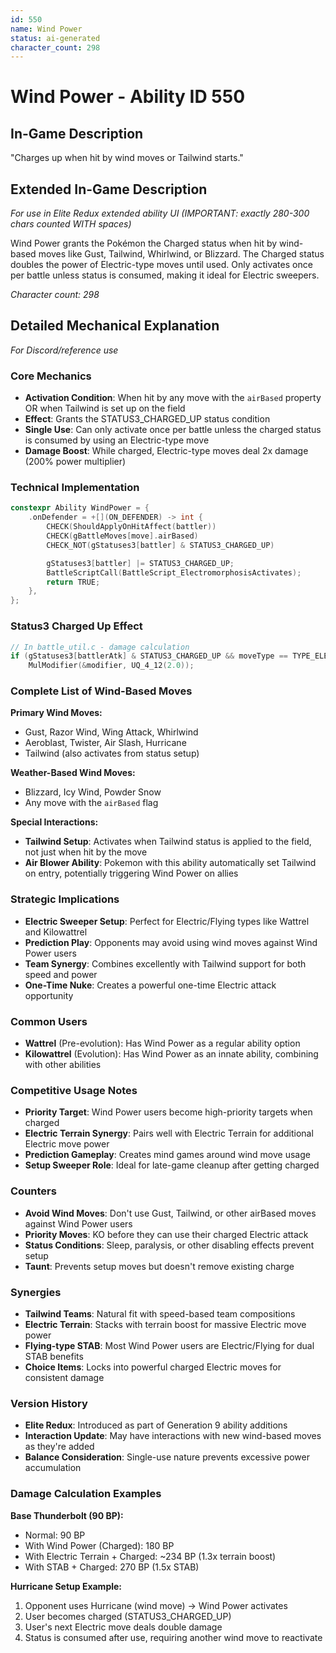 ```yaml
---
id: 550
name: Wind Power
status: ai-generated
character_count: 298
---
```


# Wind Power - Ability ID 550

## In-Game Description
"Charges up when hit by wind moves or Tailwind starts."

## Extended In-Game Description
*For use in Elite Redux extended ability UI (IMPORTANT: exactly 280-300 chars counted WITH spaces)*

Wind Power grants the Pokémon the Charged status when hit by wind-based moves like Gust, Tailwind, Whirlwind, or Blizzard. The Charged status doubles the power of Electric-type moves until used. Only activates once per battle unless status is consumed, making it ideal for Electric sweepers.

*Character count: 298*

## Detailed Mechanical Explanation
*For Discord/reference use*

### Core Mechanics
- **Activation Condition**: When hit by any move with the `airBased` property OR when Tailwind is set up on the field
- **Effect**: Grants the STATUS3_CHARGED_UP status condition
- **Single Use**: Can only activate once per battle unless the charged status is consumed by using an Electric-type move
- **Damage Boost**: While charged, Electric-type moves deal 2x damage (200% power multiplier)

### Technical Implementation
```c
constexpr Ability WindPower = {
    .onDefender = +[](ON_DEFENDER) -> int {
        CHECK(ShouldApplyOnHitAffect(battler))
        CHECK(gBattleMoves[move].airBased)
        CHECK_NOT(gStatuses3[battler] & STATUS3_CHARGED_UP)

        gStatuses3[battler] |= STATUS3_CHARGED_UP;
        BattleScriptCall(BattleScript_ElectromorphosisActivates);
        return TRUE;
    },
};
```

### Status3 Charged Up Effect
```c
// In battle_util.c - damage calculation
if (gStatuses3[battlerAtk] & STATUS3_CHARGED_UP && moveType == TYPE_ELECTRIC) 
    MulModifier(&modifier, UQ_4_12(2.0));
```

### Complete List of Wind-Based Moves
**Primary Wind Moves:**
- Gust, Razor Wind, Wing Attack, Whirlwind
- Aeroblast, Twister, Air Slash, Hurricane
- Tailwind (also activates from status setup)

**Weather-Based Wind Moves:**
- Blizzard, Icy Wind, Powder Snow
- Any move with the `airBased` flag

**Special Interactions:**
- **Tailwind Setup**: Activates when Tailwind status is applied to the field, not just when hit by the move
- **Air Blower Ability**: Pokemon with this ability automatically set Tailwind on entry, potentially triggering Wind Power on allies

### Strategic Implications
- **Electric Sweeper Setup**: Perfect for Electric/Flying types like Wattrel and Kilowattrel
- **Prediction Play**: Opponents may avoid using wind moves against Wind Power users
- **Team Synergy**: Combines excellently with Tailwind support for both speed and power
- **One-Time Nuke**: Creates a powerful one-time Electric attack opportunity

### Common Users
- **Wattrel** (Pre-evolution): Has Wind Power as a regular ability option
- **Kilowattrel** (Evolution): Has Wind Power as an innate ability, combining with other abilities

### Competitive Usage Notes
- **Priority Target**: Wind Power users become high-priority targets when charged
- **Electric Terrain Synergy**: Pairs well with Electric Terrain for additional Electric move power
- **Prediction Gameplay**: Creates mind games around wind move usage
- **Setup Sweeper Role**: Ideal for late-game cleanup after getting charged

### Counters
- **Avoid Wind Moves**: Don't use Gust, Tailwind, or other airBased moves against Wind Power users
- **Priority Moves**: KO before they can use their charged Electric attack
- **Status Conditions**: Sleep, paralysis, or other disabling effects prevent setup
- **Taunt**: Prevents setup moves but doesn't remove existing charge

### Synergies
- **Tailwind Teams**: Natural fit with speed-based team compositions
- **Electric Terrain**: Stacks with terrain boost for massive Electric move power
- **Flying-type STAB**: Most Wind Power users are Electric/Flying for dual STAB benefits
- **Choice Items**: Locks into powerful charged Electric moves for consistent damage

### Version History
- **Elite Redux**: Introduced as part of Generation 9 ability additions
- **Interaction Update**: May have interactions with new wind-based moves as they're added
- **Balance Consideration**: Single-use nature prevents excessive power accumulation

### Damage Calculation Examples
**Base Thunderbolt (90 BP):**
- Normal: 90 BP
- With Wind Power (Charged): 180 BP
- With Electric Terrain + Charged: ~234 BP (1.3x terrain boost)
- With STAB + Charged: 270 BP (1.5x STAB)

**Hurricane Setup Example:**
1. Opponent uses Hurricane (wind move) → Wind Power activates
2. User becomes charged (STATUS3_CHARGED_UP)
3. User's next Electric move deals double damage
4. Status is consumed after use, requiring another wind move to reactivate
